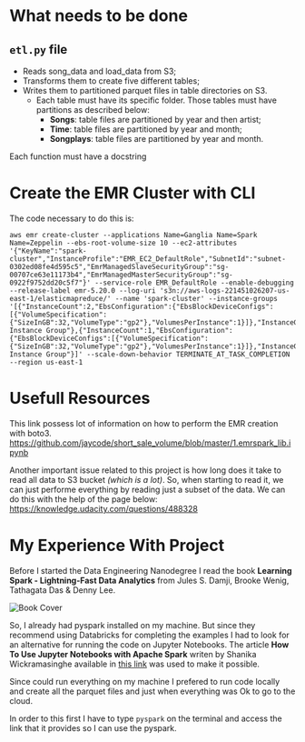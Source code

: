 # What needs to be done
## `etl.py` file
- Reads song_data and load_data from S3;
- Transforms them to create five different tables;
- Writes them to partitioned parquet files in table directories on S3.
    - Each table must have its specific folder. Those tables must have partitions as described below:
        - **Songs**: table files are partitioned by year and then artist;
        - **Time**: table files are partitioned by year and month;
        - **Songplays**: table files are partitioned by year and month. 

Each function must have a docstring        
# Create the EMR Cluster with CLI
The code necessary to do this is:
```
aws emr create-cluster --applications Name=Ganglia Name=Spark Name=Zeppelin --ebs-root-volume-size 10 --ec2-attributes '{"KeyName":"spark-cluster","InstanceProfile":"EMR_EC2_DefaultRole","SubnetId":"subnet-0302ed08fe4d595c5","EmrManagedSlaveSecurityGroup":"sg-00707ce63e11173b4","EmrManagedMasterSecurityGroup":"sg-0922f9752dd20c5f7"}' --service-role EMR_DefaultRole --enable-debugging --release-label emr-5.20.0 --log-uri 's3n://aws-logs-221451026207-us-east-1/elasticmapreduce/' --name 'spark-cluster' --instance-groups '[{"InstanceCount":2,"EbsConfiguration":{"EbsBlockDeviceConfigs":[{"VolumeSpecification":{"SizeInGB":32,"VolumeType":"gp2"},"VolumesPerInstance":1}]},"InstanceGroupType":"CORE","InstanceType":"m5.xlarge","Name":"Core Instance Group"},{"InstanceCount":1,"EbsConfiguration":{"EbsBlockDeviceConfigs":[{"VolumeSpecification":{"SizeInGB":32,"VolumeType":"gp2"},"VolumesPerInstance":1}]},"InstanceGroupType":"MASTER","InstanceType":"m5.xlarge","Name":"Master Instance Group"}]' --scale-down-behavior TERMINATE_AT_TASK_COMPLETION --region us-east-1
```

# Usefull Resources
This link possess lot of information on how to perform the EMR creation with boto3.
https://github.com/jaycode/short_sale_volume/blob/master/1.emrspark_lib.ipynb

Another important issue related to this project is how long does it take to read all data to S3 bucket _(which is a lot)_. So, when starting to read it, we can just performe everything by reading just a subset of the data. We can do this with the help of the page below:
https://knowledge.udacity.com/questions/488328

# My Experience With Project
Before I started the Data Engineering Nanodegree I read the book **Learning Spark - Lightning-Fast Data Analytics** from Jules S. Damji, Brooke Wenig, Tathagata Das & Denny Lee.

![Book Cover](/learning_spark.jpg)

So, I already had pyspark installed on my machine. But since they recommend using Databricks for completing the examples I had to look for an alternative for running the code on Jupyter Notebooks. The article **How To Use Jupyter Notebooks with Apache Spark** writen by Shanika Wickramasinghe available in [this link](https://www.bmc.com/blogs/jupyter-notebooks-apache-spark/) was used to make it possible.<br>

Since could run everything on my machine I prefered to run code locally and create all the parquet files and just when everything was Ok to go to the cloud. 

In order to this first I have to type `pyspark` on the terminal and access the link that it provides so I can use the pyspark.